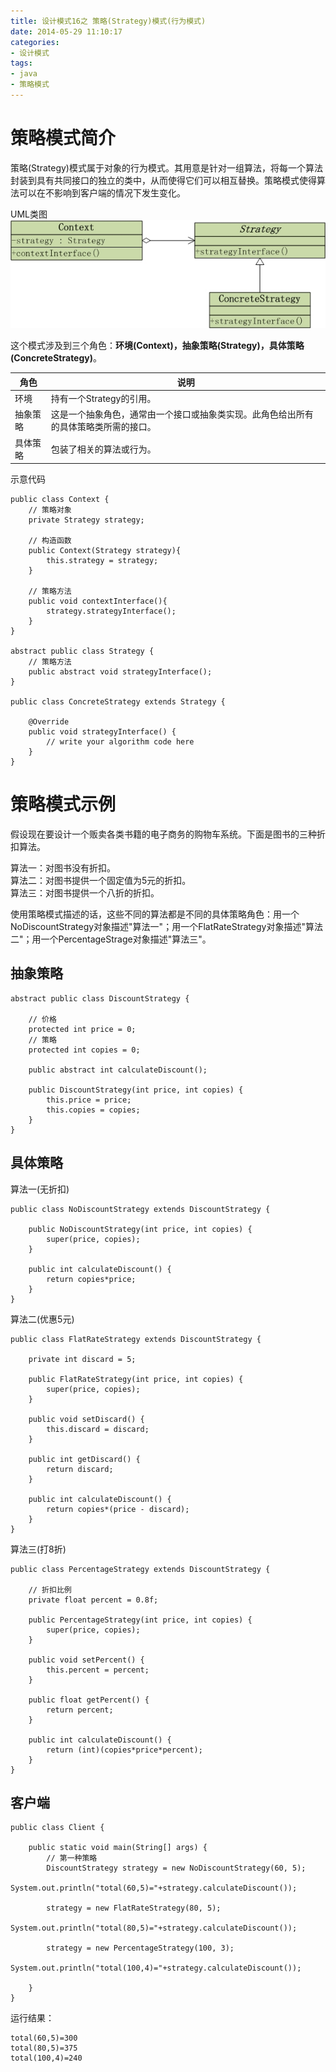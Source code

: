 ```yaml
---
title: 设计模式16之 策略(Strategy)模式(行为模式)
date: 2014-05-29 11:10:17
categories:
- 设计模式
tags:
- java
- 策略模式
---
```

# 策略模式简介

策略(Strategy)模式属于对象的行为模式。其用意是针对一组算法，将每一个算法封装到具有共同接口的独立的类中，从而使得它们可以相互替换。策略模式使得算法可以在不影响到客户端的情况下发生变化。

<!-- more -->

UML类图
![pattern16_01](/images/media/pattern16_01.jpg)

这个模式涉及到三个角色：**环境(Context)，抽象策略(Strategy)，具体策略(ConcreteStrategy)**。

|     角色   |       说明      |
| ---------- | --------------- |
| 环境 | 持有一个Strategy的引用。 |
| 抽象策略 | 这是一个抽象角色，通常由一个接口或抽象类实现。此角色给出所有的具体策略类所需的接口。 |
| 具体策略 | 包装了相关的算法或行为。 |

示意代码

    public class Context {
        // 策略对象
        private Strategy strategy;

        // 构造函数
        public Context(Strategy strategy){
            this.strategy = strategy;
        }

        // 策略方法
        public void contextInterface(){
            strategy.strategyInterface();
        }
    }

    abstract public class Strategy {
        // 策略方法
        public abstract void strategyInterface();
    }

    public class ConcreteStrategy extends Strategy {

        @Override
        public void strategyInterface() {
            // write your algorithm code here
        }
    }


# 策略模式示例

假设现在要设计一个贩卖各类书籍的电子商务的购物车系统。下面是图书的三种折扣算法。

算法一：对图书没有折扣。  
算法二：对图书提供一个固定值为5元的折扣。  
算法三：对图书提供一个八折的折扣。

使用策略模式描述的话，这些不同的算法都是不同的具体策略角色：用一个NoDiscountStrategy对象描述"算法一"；用一个FlatRateStrategy对象描述"算法二"；用一个PercentageStrage对象描述"算法三"。

## 抽象策略

    abstract public class DiscountStrategy {

        // 价格
        protected int price = 0;
        // 策略
        protected int copies = 0;

        public abstract int calculateDiscount();

        public DiscountStrategy(int price, int copies) {
            this.price = price;
            this.copies = copies;
        }
    }

## 具体策略

算法一(无折扣)

    public class NoDiscountStrategy extends DiscountStrategy {

        public NoDiscountStrategy(int price, int copies) {
            super(price, copies);
        }

        public int calculateDiscount() {
            return copies*price;
        }
    }

算法二(优惠5元)

    public class FlatRateStrategy extends DiscountStrategy {

        private int discard = 5;

        public FlatRateStrategy(int price, int copies) {
            super(price, copies);
        }

        public void setDiscard() {
            this.discard = discard;
        }

        public int getDiscard() {
            return discard;
        }

        public int calculateDiscount() {
            return copies*(price - discard);
        }
    }

算法三(打8折)

    public class PercentageStrategy extends DiscountStrategy {

        // 折扣比例
        private float percent = 0.8f;

        public PercentageStrategy(int price, int copies) {
            super(price, copies);
        }

        public void setPercent() {
            this.percent = percent;
        }

        public float getPercent() {
            return percent;
        }

        public int calculateDiscount() {
            return (int)(copies*price*percent);
        }
    }

## 客户端

    public class Client {

        public static void main(String[] args) {
            // 第一种策略
            DiscountStrategy strategy = new NoDiscountStrategy(60, 5);
            System.out.println("total(60,5)="+strategy.calculateDiscount());

            strategy = new FlatRateStrategy(80, 5);
            System.out.println("total(80,5)="+strategy.calculateDiscount());

            strategy = new PercentageStrategy(100, 3);
            System.out.println("total(100,4)="+strategy.calculateDiscount());

        }
    }

运行结果：

    total(60,5)=300
    total(80,5)=375
    total(100,4)=240
